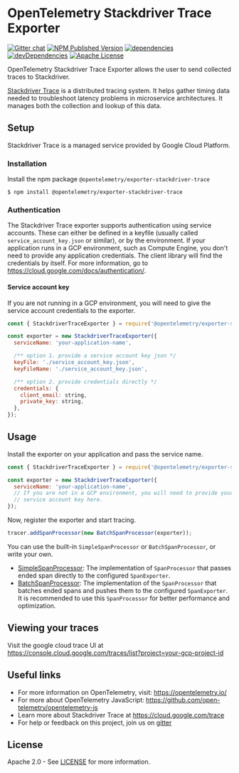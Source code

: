 # OpenTelemetry Stackdriver Trace Exporter
[![Gitter chat][gitter-image]][gitter-url]
[![NPM Published Version][npm-img]][npm-url]
[![dependencies][dependencies-image]][dependencies-url]
[![devDependencies][devDependencies-image]][devDependencies-url]
[![Apache License][license-image]][license-image]

OpenTelemetry Stackdriver Trace Exporter allows the user to send collected traces to Stackdriver.

[Stackdriver Trace](https://cloud.google.com/trace) is a distributed tracing system. It helps gather timing data needed to troubleshoot latency problems in microservice architectures. It manages both the collection and lookup of this data.

## Setup

Stackdriver Trace is a managed service provided by Google Cloud Platform.

### Installation

Install the npm package `@opentelemetry/exporter-stackdriver-trace`

```shell
$ npm install @opentelemetry/exporter-stackdriver-trace
```

### Authentication

The Stackdriver Trace exporter supports authentication using service accounts. These can either be defined in a keyfile (usually called `service_account_key.json` or similar), or by the environment. If your application runs in a GCP environment, such as Compute Engine, you don't need to provide any application credentials. The client library will find the credentials by itself. For more information, go to <https://cloud.google.com/docs/authentication/>.

#### Service account key

If you are not running in a GCP environment, you will need to give the service account credentials to the exporter.

```js
const { StackdriverTraceExporter } = require('@opentelemetry/exporter-stackdriver-trace');

const exporter = new StackdriverTraceExporter({
  serviceName: 'your-application-name',

  /** option 1. provide a service account key json */
  keyFile: './service_account_key.json',
  keyFileName: './service_account_key.json',

  /** option 2. provide credentials directly */
  credentials: {
    client_email: string,
    private_key: string,
  },
});
```

## Usage

Install the exporter on your application and pass the service name.

```js
const { StackdriverTraceExporter } = require('@opentelemetry/exporter-stackdriver-trace');

const exporter = new StackdriverTraceExporter({
  serviceName: 'your-application-name',
  // If you are not in a GCP environment, you will need to provide your
  // service account key here.
});
```

Now, register the exporter and start tracing.

```js
tracer.addSpanProcessor(new BatchSpanProcessor(exporter));
```

You can use the built-in `SimpleSpanProcessor` or `BatchSpanProcessor`, or write your own.

- [SimpleSpanProcessor](https://github.com/open-telemetry/opentelemetry-specification/blob/master/specification/sdk-tracing.md#simple-processor): The implementation of `SpanProcessor` that passes ended span directly to the configured `SpanExporter`.
- [BatchSpanProcessor](https://github.com/open-telemetry/opentelemetry-specification/blob/master/specification/sdk-tracing.md#batching-processor): The implementation of the `SpanProcessor` that batches ended spans and pushes them to the configured `SpanExporter`. It is recommended to use this `SpanProcessor` for better performance and optimization.

## Viewing your traces

Visit the google cloud trace UI at https://console.cloud.google.com/traces/list?project=your-gcp-project-id

## Useful links
- For more information on OpenTelemetry, visit: <https://opentelemetry.io/>
- For more about OpenTelemetry JavaScript: <https://github.com/open-telemetry/opentelemetry-js>
- Learn more about Stackdriver Trace at https://cloud.google.com/trace
- For help or feedback on this project, join us on [gitter][gitter-url]

## License

Apache 2.0 - See [LICENSE][license-url] for more information.

[gitter-image]: https://badges.gitter.im/open-telemetry/opentelemetry-js.svg
[gitter-url]: https://gitter.im/open-telemetry/opentelemetry-node?utm_source=badge&utm_medium=badge&utm_campaign=pr-badge&utm_content=badge
[license-url]: https://github.com/open-telemetry/opentelemetry-js/blob/master/LICENSE
[license-image]: https://img.shields.io/badge/license-Apache_2.0-green.svg?style=flat
[dependencies-image]: https://david-dm.org/open-telemetry/opentelemetry-js/status.svg?path=packages/opentelemetry-exporter-stackdriver-trace
[dependencies-url]: https://david-dm.org/open-telemetry/opentelemetry-js?path=packages%2Fopentelemetry-exporter-stackdriver-trace
[devDependencies-image]: https://david-dm.org/open-telemetry/opentelemetry-js/dev-status.svg?path=packages/opentelemetry-exporter-stackdriver-trace
[devDependencies-url]: https://david-dm.org/open-telemetry/opentelemetry-js?path=packages%2Fopentelemetry-exporter-stackdriver-trace&type=dev
[npm-url]: https://www.npmjs.com/package/@opentelemetry/exporter-stackdriver-trace
[npm-img]: https://badge.fury.io/js/%40opentelemetry%2Fexporter-stackdriver-trace.svg
